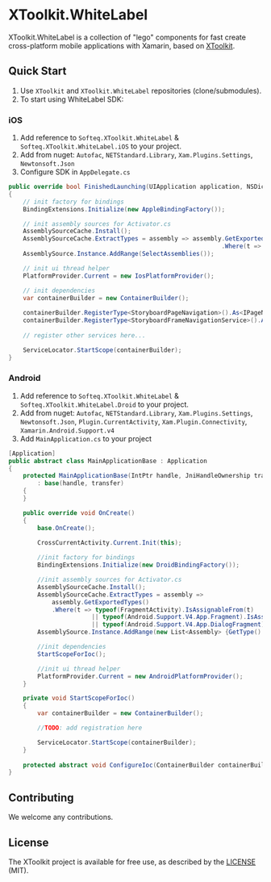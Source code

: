 # XToolkit.WhiteLabel

XToolkit.WhiteLabel is a collection of "lego" components for fast create cross-platform mobile applications with Xamarin, based on [XToolkit](https://github.com/Softeq/XToolkit).

## Quick Start

1. Use `XToolkit` and `XToolkit.WhiteLabel` repositories (clone/submodules).
2. To start using WhiteLabel SDK:

### iOS 

1. Add reference to `Softeq.XToolkit.WhiteLabel` & `Softeq.XToolkit.WhiteLabel.iOS` to your project.
2. Add from nuget: `Autofac`, `NETStandard.Library`, `Xam.Plugins.Settings`, `Newtonsoft.Json`
3. Configure SDK in `AppDelegate.cs`

```csharp
public override bool FinishedLaunching(UIApplication application, NSDictionary launchOptions)
{
    // init factory for bindings
    BindingExtensions.Initialize(new AppleBindingFactory());

    // init assembly sources for Activator.cs
    AssemblySourceCache.Install();
    AssemblySourceCache.ExtractTypes = assembly => assembly.GetExportedTypes()
                                                           .Where(t => typeof(UIViewController).IsAssignableFrom(t));
    AssemblySource.Instance.AddRange(SelectAssemblies());

    // init ui thread helper
    PlatformProvider.Current = new IosPlatformProvider();

    // init dependencies
    var containerBuilder = new ContainerBuilder();
    
    containerBuilder.RegisterType<StoryboardPageNavigation>().As<IPageNavigationService>().InstancePerLifetimeScope();
    containerBuilder.RegisterType<StoryboardFrameNavigationService>().As<IFrameNavigationService>().InstancePerDependency();
    
    // register other services here...

    ServiceLocator.StartScope(containerBuilder);
}
```

### Android

1. Add reference to `Softeq.XToolkit.WhiteLabel` & `Softeq.XToolkit.WhiteLabel.Droid` to your project.
2. Add from nuget: `Autofac`, `NETStandard.Library`, `Xam.Plugins.Settings`, `Newtonsoft.Json`, `Plugin.CurrentActivity`, `Xam.Plugin.Connectivity`, `Xamarin.Android.Support.v4`
3. Add `MainApplication.cs` to your project

```csharp
[Application]
public abstract class MainApplicationBase : Application
{
    protected MainApplicationBase(IntPtr handle, JniHandleOwnership transfer)
        : base(handle, transfer)
    {
    }

    public override void OnCreate()
    {
        base.OnCreate();
        
        CrossCurrentActivity.Current.Init(this);

        //init factory for bindings
        BindingExtensions.Initialize(new DroidBindingFactory());

        //init assembly sources for Activator.cs
        AssemblySourceCache.Install();
        AssemblySourceCache.ExtractTypes = assembly =>
            assembly.GetExportedTypes()
            .Where(t => typeof(FragmentActivity).IsAssignableFrom(t)
                       || typeof(Android.Support.V4.App.Fragment).IsAssignableFrom(t)
                       || typeof(Android.Support.V4.App.DialogFragment).IsAssignableFrom(t));
        AssemblySource.Instance.AddRange(new List<Assembly> {GetType().Assembly});

        //init dependencies
        StartScopeForIoc();

        //init ui thread helper
        PlatformProvider.Current = new AndroidPlatformProvider();
    }

    private void StartScopeForIoc()
    {
        var containerBuilder = new ContainerBuilder();

        //TODO: add registration here

        ServiceLocator.StartScope(containerBuilder);
    }
    
    protected abstract void ConfigureIoc(ContainerBuilder containerBuilder);
}
```

## Contributing

We welcome any contributions.

## License

The XToolkit project is available for free use, as described by the [LICENSE](/LICENSE) (MIT).
